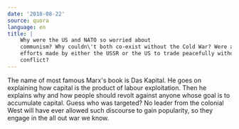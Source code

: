 ```yaml
---
date: '2018-08-22'
source: quora
language: en
title: |
    Why were the US and NATO so worried about
    communism? Why couldn\'t both co-exist without the Cold War? Were any
    efforts made by either the USSR or the US to trade peacefully without
    conflict?
---
```


The name of most famous Marx's book is Das Kapital. He goes on
explaining how capital is the product of labour exploitation. Then he
explains why and how people should revolt against anyone whose goal is
to accumulate capital. Guess who was targeted? No leader from the
colonial West will have ever allowed such discourse to gain popularity,
so they engage in the all out war we know.
